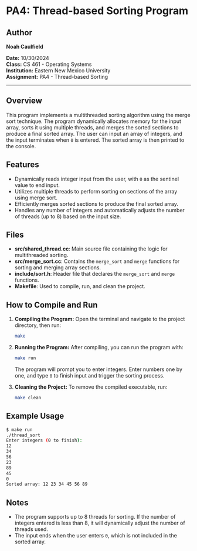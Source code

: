 
# PA4: Thread-based Sorting Program

## Author
**Noah Caulfield**

**Date:** 10/30/2024  
**Class:** CS 461 - Operating Systems  
**Institution:** Eastern New Mexico University  
**Assignment:** PA4 - Thread-based Sorting

---

## Overview
This program implements a multithreaded sorting algorithm using the merge sort technique. The program dynamically allocates memory for the input array, sorts it using multiple threads, and merges the sorted sections to produce a final sorted array. The user can input an array of integers, and the input terminates when `0` is entered. The sorted array is then printed to the console.

## Features
- Dynamically reads integer input from the user, with `0` as the sentinel value to end input.
- Utilizes multiple threads to perform sorting on sections of the array using merge sort.
- Efficiently merges sorted sections to produce the final sorted array.
- Handles any number of integers and automatically adjusts the number of threads (up to 8) based on the input size.

## Files
- **src/shared_thread.cc**: Main source file containing the logic for multithreaded sorting.
- **src/merge_sort.cc**: Contains the `merge_sort` and `merge` functions for sorting and merging array sections.
- **include/sort.h**: Header file that declares the `merge_sort` and `merge` functions.
- **Makefile**: Used to compile, run, and clean the project.

## How to Compile and Run

1. **Compiling the Program:**
   Open the terminal and navigate to the project directory, then run:
   ```bash
   make
   ```

2. **Running the Program:**
   After compiling, you can run the program with:
   ```bash
   make run
   ```
   The program will prompt you to enter integers. Enter numbers one by one, and type `0` to finish input and trigger the sorting process.

3. **Cleaning the Project:**
   To remove the compiled executable, run:
   ```bash
   make clean
   ```

## Example Usage

```bash
$ make run
./thread_sort
Enter integers (0 to finish):
12
34
56
23
89
45
0
Sorted array: 12 23 34 45 56 89
```

## Notes
- The program supports up to 8 threads for sorting. If the number of integers entered is less than 8, it will dynamically adjust the number of threads used.
- The input ends when the user enters `0`, which is not included in the sorted array.

